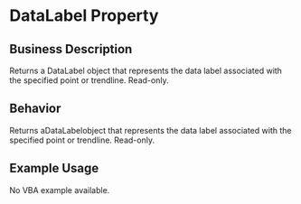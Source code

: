 # DataLabel Property

## Business Description
Returns a DataLabel object that represents the data label associated with the specified point or trendline. Read-only.

## Behavior
Returns aDataLabelobject that represents the data label associated with the specified point or trendline. Read-only.

## Example Usage
No VBA example available.